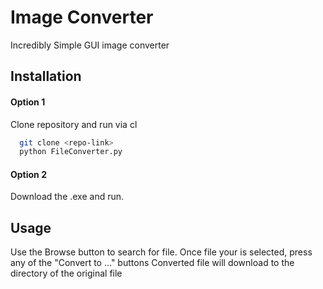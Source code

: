 # Image Converter

Incredibly Simple GUI image converter

## Installation

####   Option 1

Clone repository and run via cl
```bash
  git clone <repo-link>
  python FileConverter.py
```

####   Option 2

Download the .exe and run.
    
## Usage

Use the Browse button to search for file.
Once file your is selected, press any of the "Convert to ..." buttons
Converted file will download to the directory of the original file

